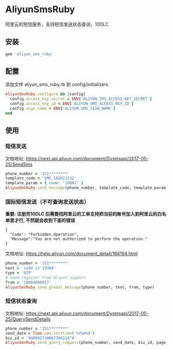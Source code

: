 # AliyunSmsRuby
阿里云的短信服务，支持短信发送状态查询，10DLC

## 安装

```ruby
gem 'aliyun_sms_ruby'
```

## 配置
添加文件 aliyun_sms_ruby.rb 到 config/initializers.

```ruby
AliyunSmsRuby.configure do |config|
  config.access_key_secret = ENV['ALIYUN_SMS_ACCESS_KEY_SECRET']
  config.access_key_id = ENV['ALIYUN_SMS_ACCESS_KEY_ID']
  config.sign_name = ENV['ALIYUN_SMS_SIGN_NAME']
end
```

## 使用

### 短信发送
文档地址: https://next.api.aliyun.com/document/Dysmsapi/2017-05-25/SendSms

``` ruby
phone_number = '151********'
template_code = 'SMS_182823232'
template_param = { code: "10001" }
AliyunSmsRuby.send_message(phone_number, template_code, template_param)
```

### 国际短信发送（不可查询发送状态）
**重要: 注册完10DLC 后需要找阿里云的工单支持把当前的账号加入到阿里云的白名单里才行, 不然就会收到下面的错误**

```
{
  "Code": "Forbidden.Operation",
  "Message":"You are not authorized to perform the operation."
}
```

文档地址: https://help.aliyun.com/document_detail/164194.html

``` ruby
phone_number = '151********'
text = 'code is 19384'
type = 'OTP'
# need register from Aliyun support
from = '18884060817'
AliyunSmsRuby.send_global_message(phone_number, text, from, type)
```

### 短信状态查询
文档地址: https://next.api.aliyun.com/document/Dysmsapi/2017-05-25/QuerySendDetails

``` ruby
phone_number = '151********'
send_date = Time.now.strftime('%Y%m%d')
biz_id = '940902739667766114^0'
AliyunSmsRuby.send_query_request(phone_number, send_date, biz_id, page_size = 1, current_page = 1)
```
